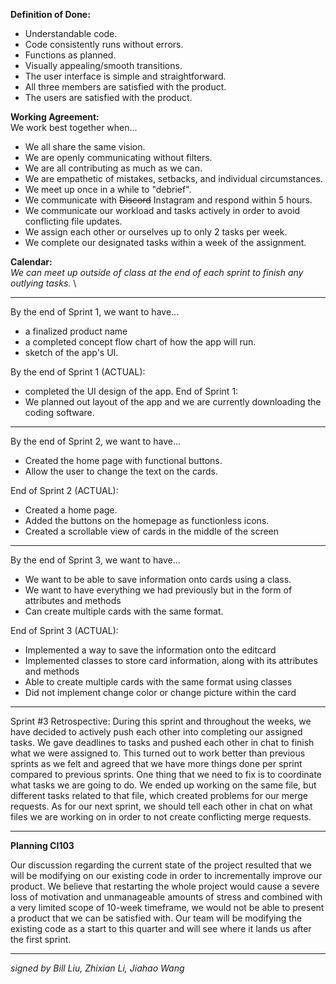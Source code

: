 **Definition of Done:**
- Understandable code.
- Code consistently runs without errors.
- Functions as planned.
- Visually appealing/smooth transitions.
- The user interface is simple and straightforward.
- All three members are satisfied with the product.
- The users are satisfied with the product.

**Working Agreement:** \
We work best together when...
- We all share the same vision.
- We are openly communicating without filters. 
- We are all contributing as much as we can.
- We are empathetic of mistakes, setbacks, and individual circumstances.
- We meet up once in a while to "debrief".
- We communicate with ~~Discord~~ Instagram and respond within 5 hours.
- We communicate our workload and tasks actively in order to avoid conflicting file updates.
- We assign each other or ourselves up to only 2 tasks per week.
- We complete our designated tasks within a week of the assignment. 

**Calendar:** \
_*We can meet up outside of class at the end of each sprint to finish any outlying tasks.*_ \

---------------------------------------------------------------------------------------------------------

By the end of Sprint 1, we want to have...
- a finalized product name
- a completed concept flow chart of how the app will run.
- sketch of the app's UI.

By the end of Sprint 1 (ACTUAL):
- completed the UI design of the app.
End of Sprint 1:
- We planned out layout of the app and we are currently downloading the coding software.

---------------------------------------------------------------------------------------------------------

By the end of Sprint 2, we want to have...
- Created the home page with functional buttons.
- Allow the user to change the text on the cards.

End of Sprint 2 (ACTUAL):
- Created a home page.
- Added the buttons on the homepage as functionless icons.
- Created a scrollable view of cards in the middle of the screen

---------------------------------------------------------------------------------------------------------

By the end of Sprint 3, we want to have...
- We want to be able to save information onto cards using a class.
- We want to have everything we had previously but in the form of attributes and methods
- Can create multiple cards with the same format.

End of Sprint 3 (ACTUAL):
- Implemented a way to save the information onto the editcard 
- Implemented classes to store card information, along with its attributes and methods
- Able to create multiple cards with the same format using classes
- Did not implement change color or change picture within the card

---------------------------------------------------------------------------------------------------------
Sprint #3 Retrospective:
During this sprint and throughout the weeks, we have decided to actively push each other into completing our assigned tasks. We gave deadlines to tasks and pushed each other in chat to finish what we were assigned to. This turned out to work better than previous sprints as we felt and agreed that we have more things done per sprint compared to previous sprints. One thing that we need to fix is to coordinate what tasks we are going to do. We ended up working on the same file, but different tasks related to that file, which created problems for our merge requests. As for our next sprint, we should tell each other in chat on what files we are working on in order to not create conflicting merge requests. 

---------------------------------------------------------------------------------------------------------

**Planning CI103**

Our discussion regarding the current state of the project resulted that we will be modifying on our existing code in order to incrementally improve our product. We believe that restarting the whole project would cause a severe loss of motivation and unmanageable amounts of stress and combined with a very limited scope of 10-week timeframe, we would not be able to present a product that we can be satisfied with. Our team will be modifying the existing code as a start to this quarter and will see where it lands us after the first sprint.

---------------------------------------------------------------------------------------------------------

_signed by Bill Liu, Zhixian Li, Jiahao Wang_